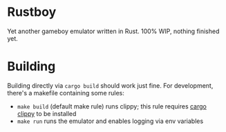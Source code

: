 # Rustboy
Yet another gameboy emulator written in Rust. 100% WIP, nothing finished yet.

# Building
Building directly via `cargo build` should work just fine.
For development, there's a makefile containing some rules:
  * `make build` (default make rule) runs clippy; this rule requires [cargo clippy](https://github.com/rust-lang/rust-clippy#Usage) to be installed
  * `make run` runs the emulator and enables logging via env variables